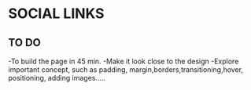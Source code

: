 # SOCIAL LINKS

## TO DO

-To build the page in 45 min.
-Make it look close to the design
-Explore important concept, such as padding, margin,borders,transitioning,hover, positioning, adding images.....
